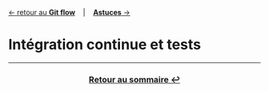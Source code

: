 [&larr; retour au **Git flow**](0Sommaire.md) &nbsp;&nbsp; | &nbsp;&nbsp; [**Astuces** &rarr;](5Tips)

# Intégration continue et tests





---
### <center>[Retour au sommaire &#8617;](docs/0Sommaire.md)</center>